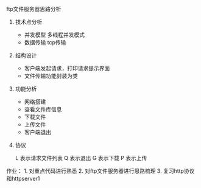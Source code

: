 ftp文件服务器思路分析

1. 技术点分析

   * 并发模型  多线程并发模式
   * 数据传输  tcp传输

2. 结构设计
   
   * 客户端发起请求，打印请求提示界面
   * 文件传输功能封装为类

3. 功能分析
   
   * 网络搭建
   * 查看文件库信息
   * 下载文件
   * 上传文件
   * 客户端退出

4. 协议

   L  表示请求文件列表
   Q  表示退出
   G  表示下载
   P  表示上传
  
作业： 1. 对重点代码进行熟悉
       2. 对ftp文件服务器进行思路梳理
       3. 复习http协议和httpserver1
